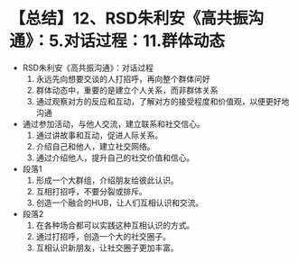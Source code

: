 # 【总结】12、RSD朱利安《高共振沟通》：5.对话过程：11.群体动态

-   RSD朱利安《高共振沟通》：对话过程
    1.  永远先向想要交谈的人打招呼，再向整个群体问好
    2.  群体动态中，重要的是建立个人关系，而非群体关系
    3.  通过观察对方的反应和互动，了解对方的接受程度和价值观，以便更好地沟通
-   通过参加活动，与他人交流，建立联系和社交信心。
    1.  通过讲故事和互动，促进人际关系。
    2.  介绍自己和他人，建立社交网络。
    3.  通过介绍他人，提升自己的社交价值和信心。
-   段落1
    1.  形成一个大群组，介绍朋友给彼此认识。
    2.  互相打招呼，不要分裂或排斥。
    3.  创造一个融合的HUB，让人们互相认识和交流。
-   段落2
    1.  在各种场合都可以实践这种互相认识的方式。
    2.  通过打招呼，创造一个大的社交圈子。
    3.  互相认识新朋友，让社交圈子更加丰富。